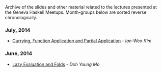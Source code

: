 Archive of the slides and other material related to the lectures presented at the Geneva Haskell Meetups. Month-groups below are sorted reverse chronologically.

### July, 2014
* [Currying, Function Application and Partial Application](https://github.com/haskell-geneva/lectures/blob/master/talk20140702.pdf) - _Ian-Woo Kim_

### June, 2014
* [Lazy Evaluation and Folds](https://github.com/haskell-geneva/lectures/blob/master/talk20140626.pdf) - _Doh Young Mo_

